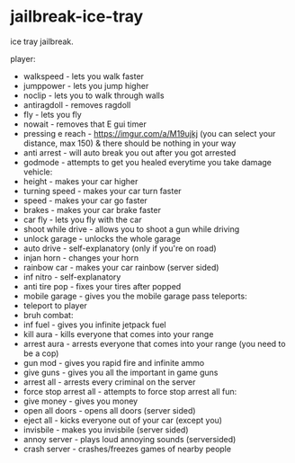 # jailbreak-ice-tray

ice tray jailbreak.

player:
  - walkspeed - lets you walk faster
  - jumppower - lets you jump higher
  - noclip - lets you to walk through walls
  - antiragdoll - removes ragdoll
  - fly - lets you fly
  - nowait - removes that E gui timer
  - pressing e reach - https://imgur.com/a/M19ujkj (you can select your distance, max 150) & there should be nothing in your way
  - anti arrest - will auto break you out after you got arrested
  - godmode - attempts to get you healed everytime you take damage
vehicle:
  - height - makes your car higher
  - turning speed - makes your car turn faster
  - speed - makes your car go faster
  - brakes - makes your car brake faster
  - car fly - lets you fly with the car
  - shoot while drive - allows you to shoot a gun while driving
  - unlock garage - unlocks the whole garage
  - auto drive - self-explanatory (only if you're on road)
  - injan horn - changes your horn
  - rainbow car - makes your car rainbow (server sided)
  - inf nitro - self-explanatory
  - anti tire pop - fixes your tires after popped
  - mobile garage - gives you the mobile garage pass
teleports:
  - teleport to player
  - bruh
combat:
  - inf fuel - gives you infinite jetpack fuel
  - kill aura - kills everyone that comes into your range
  - arrest aura - arrests everyone that comes into your range (you need to be a cop)
  - gun mod - gives you rapid fire and infinite ammo
  - give guns - gives you all the important in game guns
  - arrest all - arrests every criminal on the server
  - force stop arrest all - attempts to force stop arrest all
fun:
  - give money - gives you money
  - open all doors - opens all doors (server sided)
  - eject all - kicks everyone out of your car (except you)
  - invisbile - makes you invisbile (server sided)
  - annoy server - plays loud annoying sounds (serversided)
  - crash server - crashes/freezes games of nearby people

